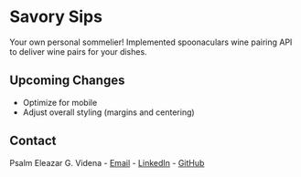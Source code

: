 # Savory Sips
Your own personal sommelier! Implemented spoonaculars wine pairing API to deliver wine pairs for your dishes.

## Upcoming Changes
- Optimize for mobile
- Adjust overall styling (margins and centering)

## Contact
Psalm Eleazar G. Videna - [Email](mailto:videna.psalmeleazar@gmail.com) - [LinkedIn](https://www.linkedin.com/in/pevidena/) - [GitHub](https://github.com/P541M)